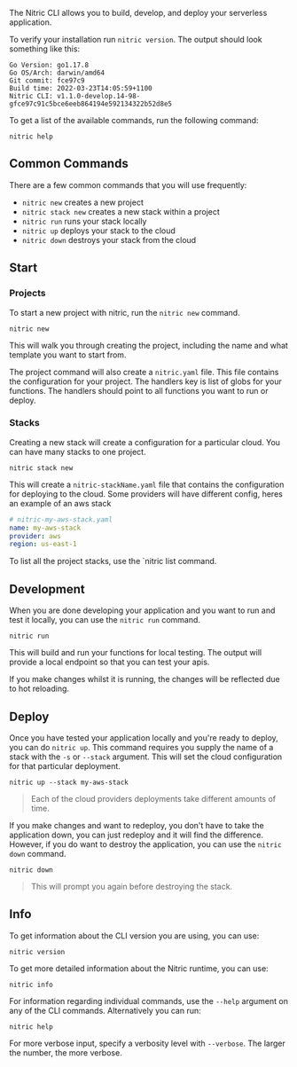 The Nitric CLI allows you to build, develop, and deploy your serverless application.

To verify your installation run `nitric version`. The output should look something like this:

```
Go Version: go1.17.8
Go OS/Arch: darwin/amd64
Git commit: fce97c9
Build time: 2022-03-23T14:05:59+1100
Nitric CLI: v1.1.0-develop.14-98-gfce97c91c5bce6eeb864194e592134322b52d8e5
```

To get a list of the available commands, run the following command:

```
nitric help
```

## Common Commands

There are a few common commands that you will use frequently:

- `nitric new` creates a new project
- `nitric stack new` creates a new stack within a project
- `nitric run` runs your stack locally
- `nitric up` deploys your stack to the cloud
- `nitric down` destroys your stack from the cloud

## Start

### Projects

To start a new project with nitric, run the `nitric new` command.

```
nitric new
```

This will walk you through creating the project, including the name and what template you want to start from.

The project command will also create a `nitric.yaml` file. This file contains the configuration for your project. The handlers key is list of globs for your functions. The handlers should point to all functions you want to run or deploy.

### Stacks
Creating a new stack will create a configuration for a particular cloud. You can have many stacks to one project.

```
nitric stack new
```

This will create a `nitric-stackName.yaml` file that contains the configuration for deploying to the cloud. Some providers will have different config, heres an example of an aws stack

```yaml
# nitric-my-aws-stack.yaml
name: my-aws-stack
provider: aws
region: us-east-1
```

To list all the project stacks, use the `nitric list command.

## Development

When you are done developing your application and you want to run and test it locally, you can use the `nitric run` command.

```
nitric run
```

This will build and run your functions for local testing. The output will provide a local endpoint so that you can test your apis.

If you make changes whilst it is running, the changes will be reflected due to hot reloading.

## Deploy

Once you have tested your application locally and you're ready to deploy, you can do `nitric up`. This command requires you supply the name of a stack with the `-s` or `--stack` argument. This will set the cloud configuration for that particular deployment.

```
nitric up --stack my-aws-stack
```

> Each of the cloud providers deployments take different amounts of time.

If you make changes and want to redeploy, you don't have to take the application down, you can just redeploy and it will find the difference. However, if you do want to destroy the application, you can use the `nitric down` command.

```
nitric down
```

> This will prompt you again before destroying the stack.

## Info

To get information about the CLI version you are using, you can use:

```
nitric version
```

To get more detailed information about the Nitric runtime, you can use:

```
nitric info
```

For information regarding individual commands, use the `--help` argument on any of the CLI commands. Alternatively you can run:

```
nitric help
```

For more verbose input, specify a verbosity level with `--verbose`. The larger the number, the more verbose.